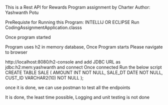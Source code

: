 This is a Rest API for Rewards Program assignment by Charter 
Author: Yashwanth Potu


PreRequiste for Running this Program:
INTELLIJ OR ECLIPSE
Run CodingAssignmentApplication.classs

Once program started

Program uses h2 in memory database, Once Program starts Please navigate to browser

http://localhost:8080/h2-console and add JDBC URL as jdbc:h2:mem:yashwanth and connect
Once connected
Run the below script
CREATE TABLE SALE 
( 
AMOUNT INT NOT NULL, 
SALE_DT DATE NOT NULL, 
CUST_ID VARCHAR2(10) NOT NULL 
);

once it is done, we can use postman to test all the endpoints

It is done, the least time possible, Logging and unit testing is not done
